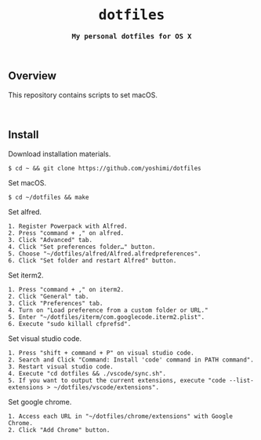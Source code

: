 <div align="center">

<samp>

# dotfiles

**My personal dotfiles for OS X**

</samp>

</div>

&emsp;
## Overview

This repository contains scripts to set macOS.

&emsp;




## Install

Download installation materials.

```shell
$ cd ~ && git clone https://github.com/yoshimi/dotfiles
```

Set macOS.

```shell
$ cd ~/dotfiles && make
```

Set alfred.


```
1. Register Powerpack with Alfred.
2. Press "command + ," on alfred.
3. Click "Advanced" tab.
4. Click "Set preferences folder…" button.
5. Choose "~/dotfiles/alfred/Alfred.alfredpreferences".
6. Click "Set folder and restart Alfred" button.
```

Set iterm2.


```
1. Press "command + ," on iterm2.
2. Click "General" tab.
3. Click "Preferences" tab.
4. Turn on "Load preference from a custom folder or URL."
5. Enter "~/dotfiles/iterm/com.googlecode.iterm2.plist".
6. Execute "sudo killall cfprefsd".
```

Set visual studio code.

```
1. Press "shift + command + P" on visual studio code.
2. Search and Click "Command: Install 'code' command in PATH command".
3. Restart visual studio code.
4. Execute "cd dotfiles && ./vscode/sync.sh".
5. If you want to output the current extensions, execute "code --list-extensions > ~/dotfiles/vscode/extensions".
```

Set google chrome.

```
1. Access each URL in "~/dotfiles/chrome/extensions" with Google Chrome.
2. Click "Add Chrome" button.
```
